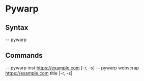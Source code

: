 # Pywarp

## Syntax
-- pywarp <cmd> <arg> <outputType>
## Commands
-- pywarp inst https://example.com [-r, -s]
-- pywarp webscrap https://example.com title [-r, -s]


